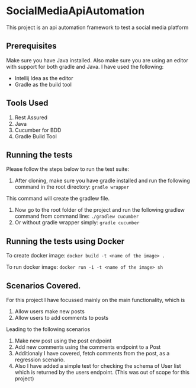 # SocialMediaApiAutomation
This project is an api automation framework to test a social media platform

## Prerequisites

Make sure you have Java installed.
Also make sure you are using an editor with support for both gradle and Java.
I have used the following:
* Intellij Idea as the editor
* Gradle as the build tool

## Tools Used

1. Rest Assured
2. Java
3. Cucumber for BDD
4. Gradle Build Tool

## Running the tests

Please follow the steps below to run the test suite:
1. After cloning, make sure you have gradle installed and run the following command in the root directory:
`gradle wrapper`

This command will create the gradlew file.
1. Now go to the root folder of the project and run the following gradlew command from command line:
    `./gradlew cucumber`
2. Or without gradle wrapper simply: 
   `gradle cucumber`

## Running the tests using Docker 

To  create docker image:
`docker build -t <name of the image> .`

To run docker image:
`docker run -i -t <name of the image> sh`


## Scenarios Covered.

For this project I have focussed mainly on the main functionality, which is 
1. Allow users make new posts
2. Allow users to add comments to posts

Leading to the following scenarios
1. Make new post using the post endpoint
2. Add new comments using the comments endpoint to a Post
3. Additionaly I have covered, fetch comments from the post, as a regression scenario.
4. Also I have added a simple test for checking the schema of User list which is returned by the users endpoint.
   (This was out of scope for this project)






